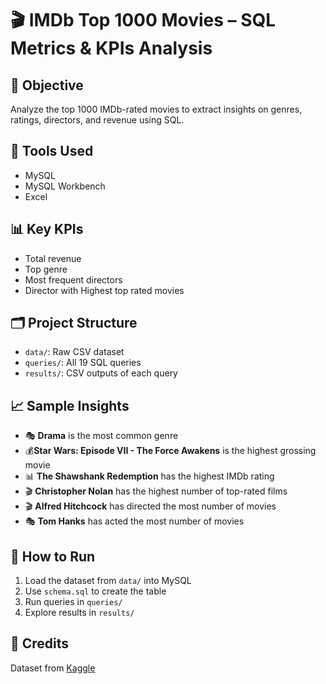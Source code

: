 # 🎬 IMDb Top 1000 Movies – SQL Metrics & KPIs Analysis

## 📌 Objective
Analyze the top 1000 IMDb-rated movies to extract insights on genres, ratings, directors, and revenue using SQL.

## 🧰 Tools Used
- MySQL
- MySQL Workbench
- Excel

## 📊 Key KPIs
- Total revenue
- Top genre
- Most frequent directors
- Director with Highest top rated movies

## 🗂️ Project Structure
- `data/`: Raw CSV dataset
- `queries/`: All 19 SQL queries
- `results/`: CSV outputs of each query

## 📈 Sample Insights
- 🎭 **Drama** is the most common genre
- 💰**Star Wars: Episode VII - The Force Awakens** is the highest grossing movie
- 📊 **The Shawshank Redemption** has the highest IMDb rating
- 🎬 **Christopher Nolan** has the highest number of top-rated films
- 🎬 **Alfred Hitchcock** has directed the most number of movies
- 🎭 **Tom Hanks** has acted the most number of movies

## 🧪 How to Run
1. Load the dataset from `data/` into MySQL
2. Use `schema.sql` to create the table
3. Run queries in `queries/`
4. Explore results in `results/`

## 📎 Credits
Dataset from [Kaggle](https://www.kaggle.com/datasets/harshitshankhdhar/imdb-dataset-of-top-1000-movies-and-tv-shows)
